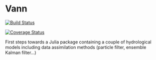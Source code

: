 # Vann

[![Build Status](https://travis-ci.org/jmgnve/Vann.svg?branch=master)](https://travis-ci.org/jmgnve/Vann)

[![Coverage Status](https://coveralls.io/repos/github/jmgnve/Vann/badge.svg?branch=master)](https://coveralls.io/github/jmgnve/Vann?branch=master)

First steps towards a Julia package containing a couple of hydrological models including data assimilation methods (particle filter, ensemble Kalman filter...)
